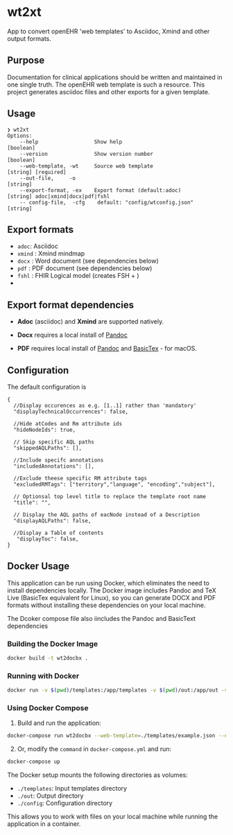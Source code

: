 # wt2xt

App to convert openEHR 'web templates' to Asciidoc, Xmind and other output formats.

## Purpose 
Documentation for clinical applications should be written and maintained in one single truth. 
The openEHR web template is such a resource. This project generates asciidoc files and other exports for a given template. 

## Usage 
```
❯ wt2xt
Options:
    --help                  Show help                             [boolean]
    --version               Show version number                   [boolean]
    --web-template, -wt     Source web template                   [string] [required]
    --out-file,     -o                                            [string]
    --export-format, -ex    Export format (default:adoc)          [string] adoc|xmind|docx|pdf|fshl
    -- config-file,  -cfg    default: "config/wtconfig.json"       [string]

 ``` 

## Export formats

- `adoc`: Asciidoc
- `xmind` : Xmind mindmap
- `docx` : Word document (see dependencies below)
- `pdf` : PDF document (see dependencies below)
- `fshl` : FHIR Logical model (creates FSH + )
- 
## Export format dependencies 

- **Adoc** (asciidoc) and **Xmind** are supported natively.


- **Docx** requires a local install of [Pandoc](https://pandoc.org/installing.html)


- **PDF** requires local install of [Pandoc](https://pandoc.org/installing.html) and [BasicTex](https://www.neelsomani.com/blog/get-mactex-faster-easily-using-basictex.php) - for macOS.


## Configuration

The default configuration is

```
{
  //Display occurences as e.g. [1..1] rather than 'mandatory'
  "displayTechnicalOccurrences": false,

  //Hide atCodes and Rm attribute ids
  "hideNodeIds": true,

  // Skip specific AQL paths
  "skippedAQLPaths": [],

  //Include specifc annotations
  "includedAnnotations": [],

  //Exclude theese specific RM attribute tags
  "excludedRMTags": ["territory","language", "encoding","subject"],

  // Optionsal top level title to replace the template root name
  "title": "",

  // Display the AQL paths of eacNode instead of a Description
  "displayAQLPaths": false,

  //Display a Table of contents
   "displayToc": false,
}
```



## Docker Usage

This application can be run using Docker, which eliminates the need to install dependencies locally. The Docker image includes Pandoc and TeX Live (BasicTex equivalent for Linux), so you can generate DOCX and PDF formats without installing these dependencies on your local machine.

The Dcoker compose file also iincludes the Pandoc and BasicText dependencies

### Building the Docker Image

```bash
docker build -t wt2docbx .
```

### Running with Docker

```bash
docker run -v $(pwd)/templates:/app/templates -v $(pwd)/out:/app/out -v $(pwd)/config:/app/config wt2docbx --web-template=./templates/example.json --export-format=adoc
```

### Using Docker Compose

1. Build and run the application:

```bash
docker-compose run wt2docbx --web-template=./templates/example.json --export-format=adoc
```

2. Or, modify the `command` in `docker-compose.yml` and run:

```bash
docker-compose up
```

The Docker setup mounts the following directories as volumes:
- `./templates`: Input templates directory
- `./out`: Output directory
- `./config`: Configuration directory

This allows you to work with files on your local machine while running the application in a container.
